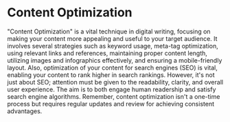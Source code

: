 # Content Optimization

"Content Optimization" is a vital technique in digital writing, focusing on making your content more appealing and useful to your target audience. It involves several strategies such as keyword usage, meta-tag optimization, using relevant links and references, maintaining proper content length, utilizing images and infographics effectively, and ensuring a mobile-friendly layout. Also, optimization of your content for search engines (SEO) is vital, enabling your content to rank higher in search rankings. However, it's not just about SEO; attention must be given to the readability, clarity, and overall user experience. The aim is to both engage human readership and satisfy search engine algorithms. Remember, content optimization isn't a one-time process but requires regular updates and review for achieving consistent advantages.